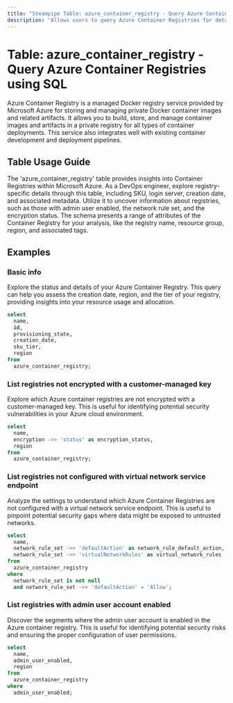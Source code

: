 ```yaml
---
title: "Steampipe Table: azure_container_registry - Query Azure Container Registries using SQL"
description: "Allows users to query Azure Container Registries for detailed information about their configuration, status, and associated metadata."
---
```


# Table: azure_container_registry - Query Azure Container Registries using SQL

Azure Container Registry is a managed Docker registry service provided by Microsoft Azure for storing and managing private Docker container images and related artifacts. It allows you to build, store, and manage container images and artifacts in a private registry for all types of container deployments. This service also integrates well with existing container development and deployment pipelines.

## Table Usage Guide

The 'azure_container_registry' table provides insights into Container Registries within Microsoft Azure. As a DevOps engineer, explore registry-specific details through this table, including SKU, login server, creation date, and associated metadata. Utilize it to uncover information about registries, such as those with admin user enabled, the network rule set, and the encryption status. The schema presents a range of attributes of the Container Registry for your analysis, like the registry name, resource group, region, and associated tags.

## Examples

### Basic info
Explore the status and details of your Azure Container Registry. This query can help you assess the creation date, region, and the tier of your registry, providing insights into your resource usage and allocation.

```sql
select
  name,
  id,
  provisioning_state,
  creation_date,
  sku_tier,
  region
from
  azure_container_registry;
```

### List registries not encrypted with a customer-managed key
Explore which Azure container registries are not encrypted with a customer-managed key. This is useful for identifying potential security vulnerabilities in your Azure cloud environment.

```sql
select
  name,
  encryption ->> 'status' as encryption_status,
  region
from
  azure_container_registry;
```

### List registries not configured with virtual network service endpoint
Analyze the settings to understand which Azure Container Registries are not configured with a virtual network service endpoint. This is useful to pinpoint potential security gaps where data might be exposed to untrusted networks.

```sql
select
  name,
  network_rule_set ->> 'defaultAction' as network_rule_default_action,
  network_rule_set ->> 'virtualNetworkRules' as virtual_network_rules
from
  azure_container_registry
where
  network_rule_set is not null
  and network_rule_set ->> 'defaultAction' = 'Allow';
```

### List registries with admin user account enabled
Discover the segments where the admin user account is enabled in the Azure container registry. This is useful for identifying potential security risks and ensuring the proper configuration of user permissions.

```sql
select
  name,
  admin_user_enabled,
  region
from
  azure_container_registry
where
  admin_user_enabled;
```